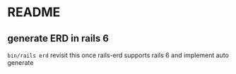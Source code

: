 # README

## generate ERD in rails 6
`bin/rails erd`
revisit this once rails-erd supports rails 6 and implement auto generate
